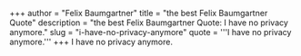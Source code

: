 +++
author = "Felix Baumgartner"
title = "the best Felix Baumgartner Quote"
description = "the best Felix Baumgartner Quote: I have no privacy anymore."
slug = "i-have-no-privacy-anymore"
quote = '''I have no privacy anymore.'''
+++
I have no privacy anymore.
